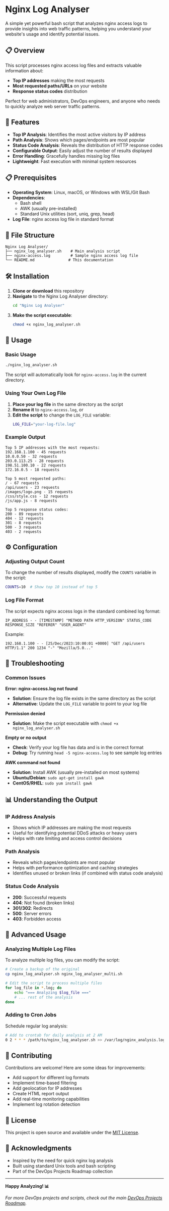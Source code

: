 # Nginx Log Analyser

A simple yet powerful bash script that analyzes nginx access logs to provide insights into web traffic patterns, helping you understand your website's usage and identify potential issues.

## 📋 Overview

This script processes nginx access log files and extracts valuable information about:
- **Top IP addresses** making the most requests
- **Most requested paths/URLs** on your website
- **Response status codes** distribution

Perfect for web administrators, DevOps engineers, and anyone who needs to quickly analyze web server traffic patterns.

## 🚀 Features

- **Top IP Analysis**: Identifies the most active visitors by IP address
- **Path Analysis**: Shows which pages/endpoints are most popular
- **Status Code Analysis**: Reveals the distribution of HTTP response codes
- **Configurable Output**: Easily adjust the number of results displayed
- **Error Handling**: Gracefully handles missing log files
- **Lightweight**: Fast execution with minimal system resources

## 📋 Prerequisites

- **Operating System**: Linux, macOS, or Windows with WSL/Git Bash
- **Dependencies**: 
  - Bash shell
  - AWK (usually pre-installed)
  - Standard Unix utilities (sort, uniq, grep, head)
- **Log File**: nginx access log file in standard format

## 📁 File Structure

```
Nginx Log Analyser/
├── nginx_log_analyser.sh    # Main analysis script
├── nginx-access.log         # Sample nginx access log file
└── README.md               # This documentation
```

## 🛠️ Installation

1. **Clone or download** this repository
2. **Navigate** to the Nginx Log Analyser directory:
   ```bash
   cd "Nginx Log Analyser"
   ```
3. **Make the script executable**:
   ```bash
   chmod +x nginx_log_analyser.sh
   ```

## 📖 Usage

### Basic Usage

```bash
./nginx_log_analyser.sh
```

The script will automatically look for `nginx-access.log` in the current directory.

### Using Your Own Log File

1. **Place your log file** in the same directory as the script
2. **Rename it** to `nginx-access.log`, or
3. **Edit the script** to change the `LOG_FILE` variable:
   ```bash
   LOG_FILE="your-log-file.log"
   ```

### Example Output

```
Top 5 IP addresses with the most requests:
192.168.1.100 - 45 requests
10.0.0.50 - 32 requests
203.0.113.25 - 28 requests
198.51.100.10 - 22 requests
172.16.0.5 - 18 requests

Top 5 most requested paths:
/ - 67 requests
/api/users - 23 requests
/images/logo.png - 15 requests
/css/style.css - 12 requests
/js/app.js - 8 requests

Top 5 response status codes:
200 - 89 requests
404 - 12 requests
301 - 8 requests
500 - 3 requests
403 - 2 requests
```

## ⚙️ Configuration

### Adjusting Output Count

To change the number of results displayed, modify the `COUNTS` variable in the script:

```bash
COUNTS=10  # Show top 10 instead of top 5
```

### Log File Format

The script expects nginx access logs in the standard combined log format:
```
IP_ADDRESS - - [TIMESTAMP] "METHOD PATH HTTP_VERSION" STATUS_CODE RESPONSE_SIZE "REFERER" "USER_AGENT"
```

Example:
```
192.168.1.100 - - [25/Dec/2023:10:00:01 +0000] "GET /api/users HTTP/1.1" 200 1234 "-" "Mozilla/5.0..."
```

## 🔧 Troubleshooting

### Common Issues

**Error: nginx-access.log not found**
- **Solution**: Ensure the log file exists in the same directory as the script
- **Alternative**: Update the `LOG_FILE` variable to point to your log file

**Permission denied**
- **Solution**: Make the script executable with `chmod +x nginx_log_analyser.sh`

**Empty or no output**
- **Check**: Verify your log file has data and is in the correct format
- **Debug**: Try running `head -5 nginx-access.log` to see sample log entries

**AWK command not found**
- **Solution**: Install AWK (usually pre-installed on most systems)
- **Ubuntu/Debian**: `sudo apt-get install gawk`
- **CentOS/RHEL**: `sudo yum install gawk`

## 📊 Understanding the Output

### IP Address Analysis
- Shows which IP addresses are making the most requests
- Useful for identifying potential DDoS attacks or heavy users
- Helps with rate limiting and access control decisions

### Path Analysis
- Reveals which pages/endpoints are most popular
- Helps with performance optimization and caching strategies
- Identifies unused or broken links (if combined with status code analysis)

### Status Code Analysis
- **200**: Successful requests
- **404**: Not found (broken links)
- **301/302**: Redirects
- **500**: Server errors
- **403**: Forbidden access

## 🚀 Advanced Usage

### Analyzing Multiple Log Files

To analyze multiple log files, you can modify the script:

```bash
# Create a backup of the original
cp nginx_log_analyser.sh nginx_log_analyser_multi.sh

# Edit the script to process multiple files
for log_file in *.log; do
    echo "=== Analyzing $log_file ==="
    # ... rest of the analysis
done
```

### Adding to Cron Jobs

Schedule regular log analysis:

```bash
# Add to crontab for daily analysis at 2 AM
0 2 * * * /path/to/nginx_log_analyser.sh >> /var/log/nginx_analysis.log
```

## 🤝 Contributing

Contributions are welcome! Here are some ideas for improvements:

- Add support for different log formats
- Implement time-based filtering
- Add geolocation for IP addresses
- Create HTML report output
- Add real-time monitoring capabilities
- Implement log rotation detection

## 📝 License

This project is open source and available under the [MIT License](LICENSE).

## 🙏 Acknowledgments

- Inspired by the need for quick nginx log analysis
- Built using standard Unix tools and bash scripting
- Part of the DevOps Projects Roadmap collection

---

**Happy Analyzing! 📊**

*For more DevOps projects and scripts, check out the main [DevOps Projects Roadmap](../README.md).*
